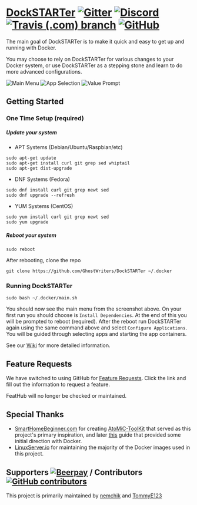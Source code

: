 # [DockSTARTer](https://ghostwriters.github.io/DockSTARTer/) [![Gitter](https://img.shields.io/gitter/room/GhostWriters/DockSTARTer.svg?logo=gitter-white)](https://gitter.im/GhostWriters/DockSTARTer) [![Discord](https://img.shields.io/discord/477959324183035936.svg?logo=discord)](https://discord.gg/YFyJpmH) [![Travis (.com) branch](https://img.shields.io/travis/com/GhostWriters/DockSTARTer/master.svg?logo=travis)](https://travis-ci.com/GhostWriters/DockSTARTer) <!--[![Codacy grade](https://img.shields.io/codacy/grade/8b0d850b18a64b3fa3c7514ca33855f3/master.svg)](https://www.codacy.com/app/GhostWriters/DockSTARTer)--> [![GitHub](https://img.shields.io/github/license/GhostWriters/DockSTARTer.svg)](https://github.com/GhostWriters/DockSTARTer/blob/master/LICENSE.md)

The main goal of DockSTARTer is to make it quick and easy to get up and running with Docker.

You may choose to rely on DockSTARTer for various changes to your Docker system, or use DockSTARTer as a stepping stone and learn to do more advanced configurations.

![Main Menu](https://i.imgur.com/eFUnl9o.png)
![App Selection](https://i.imgur.com/iNIRPPc.png)
![Value Prompt](https://i.imgur.com/XrrYJ4r.png)

## Getting Started

### One Time Setup (required)
##### Update your system
- APT Systems (Debian/Ubuntu/Raspbian/etc)
```
sudo apt-get update
sudo apt-get install curl git grep sed whiptail
sudo apt-get dist-upgrade
```
- DNF Systems (Fedora)
```
sudo dnf install curl git grep newt sed
sudo dnf upgrade --refresh
```
- YUM Systems (CentOS)
```
sudo yum install curl git grep newt sed
sudo yum upgrade
```
##### Reboot your system
```
sudo reboot
```
After rebooting, clone the repo
```
git clone https://github.com/GhostWriters/DockSTARTer ~/.docker
```

### Running DockSTARTer
```
sudo bash ~/.docker/main.sh
```
You should now see the main menu from the screenshot above. On your first run you should choose is `Install Dependencies`. At the end of this you will be prompted to reboot (required). After the reboot run DockSTARTer again using the same command above and select `Configure Applications`. You will be guided through selecting apps and starting the app containers.

See our [Wiki](https://github.com/GhostWriters/DockSTARTer/wiki/) for more detailed information.

## Feature Requests

We have switched to using GitHub for [Feature Requests](https://github.com/GhostWriters/DockSTARTer/issues/new?template=feature_request.md). Click the link and fill out the information to request a feature.

FeatHub will no longer be checked or maintained.

## Special Thanks

-   [SmartHomeBeginner.com](https://www.smarthomebeginner.com/) for creating [AtoMiC-ToolKit](https://github.com/htpcBeginner/AtoMiC-ToolKit) that served as this project's primary inspiration, and later [this](https://www.smarthomebeginner.com/docker-home-media-server-2018-basic/) guide that provided some initial direction with Docker.
-   [LinuxServer.io](https://www.linuxserver.io/) for maintaining the majority of the Docker images used in this project.

## Supporters [![Beerpay](https://img.shields.io/beerpay/GhostWriters/DockSTARTer.svg)](https://beerpay.io/GhostWriters/DockSTARTer) / Contributors [![GitHub contributors](https://img.shields.io/github/contributors/GhostWriters/DockSTARTer.svg)](https://GitHub.com/GhostWriters/DockSTARTer/graphs/contributors/)

This project is primarily maintained by [nemchik](https://github.com/GhostWriters/DockSTARTer/commits?author=nemchik) and [TommyE123](https://github.com/GhostWriters/DockSTARTer/commits?author=TommyE123)
